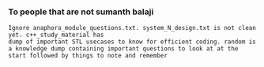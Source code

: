 ### To people that are not sumanth balaji
	Ignore anaphora_module_questions.txt. system_N_design.txt is not clean yet. c++_study_material has 
	dump of important STL usecases to know for efficient coding. random is a knowledge dump containing important questions to look at at the start followed by things to note and remember 